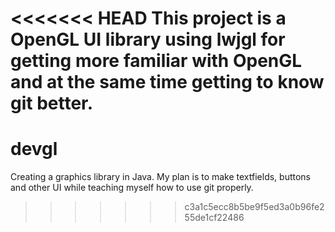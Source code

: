 <<<<<<< HEAD
This project is a OpenGL UI library using lwjgl for getting more familiar with OpenGL and at the same time getting to know git better.
=======
# devgl
Creating a graphics library in Java. My plan is to make textfields, buttons and other UI while teaching myself how to use git properly.
>>>>>>> c3a1c5ecc8b5be9f5ed3a0b96fe255de1cf22486
